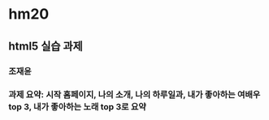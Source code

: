 # hm20
## html5 실습 과제
### 조재윤
### 과제 요약: 시작 홈페이지, 나의 소개, 나의 하루일과, 내가 좋아하는 여배우 top 3, 내가 좋아하는 노래 top 3로 요약 
